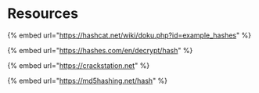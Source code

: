 # Resources



{% embed url="https://hashcat.net/wiki/doku.php?id=example_hashes" %}

{% embed url="https://hashes.com/en/decrypt/hash" %}

{% embed url="https://crackstation.net" %}

{% embed url="https://md5hashing.net/hash" %}
